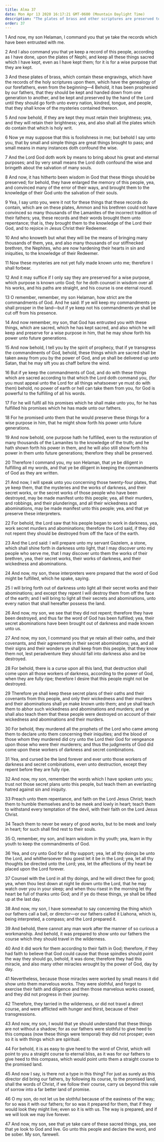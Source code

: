 ```yaml
---
title: Alma 37
date: Mon Apr 13 2020 16:17:21 GMT-0600 (Mountain Daylight Time)
description: "The plates of brass and other scriptures are preserved to bring souls to salvation—The Jaredites were destroyed because of their wickedness—Their secret oaths and covenants must be kept from the people—Counsel with the Lord in all your doings—As the Liahona guided the Nephites, so the word of Christ leads men to eternal life. About 74 B.C."
order: 37
---
```


1 And now, my son Helaman, I command you that ye take the records which have been entrusted with me.

2 And I also command you that ye keep a record of this people, according as I have done, upon the plates of Nephi, and keep all these things sacred which I have kept, even as I have kept them; for it is for a wise purpose that they are kept.

3 And these plates of brass, which contain these engravings, which have the records of the holy scriptures upon them, which have the genealogy of our forefathers, even from the beginning—4 Behold, it has been prophesied by our fathers, that they should be kept and handed down from one generation to another, and be kept and preserved by the hand of the Lord until they should go forth unto every nation, kindred, tongue, and people, that they shall know of the mysteries contained thereon.

5 And now behold, if they are kept they must retain their brightness; yea, and they will retain their brightness; yea, and also shall all the plates which do contain that which is holy writ.

6 Now ye may suppose that this is foolishness in me; but behold I say unto you, that by small and simple things are great things brought to pass; and small means in many instances doth confound the wise.

7 And the Lord God doth work by means to bring about his great and eternal purposes; and by very small means the Lord doth confound the wise and bringeth about the salvation of many souls.

8 And now, it has hitherto been wisdom in God that these things should be preserved; for behold, they have enlarged the memory of this people, yea, and convinced many of the error of their ways, and brought them to the knowledge of their God unto the salvation of their souls.

9 Yea, I say unto you, were it not for these things that these records do contain, which are on these plates, Ammon and his brethren could not have convinced so many thousands of the Lamanites of the incorrect tradition of their fathers; yea, these records and their words brought them unto repentance; that is, they brought them to the knowledge of the Lord their God, and to rejoice in Jesus Christ their Redeemer.

10 And who knoweth but what they will be the means of bringing many thousands of them, yea, and also many thousands of our stiffnecked brethren, the Nephites, who are now hardening their hearts in sin and iniquities, to the knowledge of their Redeemer.

11 Now these mysteries are not yet fully made known unto me; therefore I shall forbear.

12 And it may suffice if I only say they are preserved for a wise purpose, which purpose is known unto God; for he doth counsel in wisdom over all his works, and his paths are straight, and his course is one eternal round.

13 O remember, remember, my son Helaman, how strict are the commandments of God. And he said: If ye will keep my commandments ye shall prosper in the land—but if ye keep not his commandments ye shall be cut off from his presence.

14 And now remember, my son, that God has entrusted you with these things, which are sacred, which he has kept sacred, and also which he will keep and preserve for a wise purpose in him, that he may show forth his power unto future generations.

15 And now behold, I tell you by the spirit of prophecy, that if ye transgress the commandments of God, behold, these things which are sacred shall be taken away from you by the power of God, and ye shall be delivered up unto Satan, that he may sift you as chaff before the wind.

16 But if ye keep the commandments of God, and do with these things which are sacred according to that which the Lord doth command you, (for you must appeal unto the Lord for all things whatsoever ye must do with them) behold, no power of earth or hell can take them from you, for God is powerful to the fulfilling of all his words.

17 For he will fulfil all his promises which he shall make unto you, for he has fulfilled his promises which he has made unto our fathers.

18 For he promised unto them that he would preserve these things for a wise purpose in him, that he might show forth his power unto future generations.

19 And now behold, one purpose hath he fulfilled, even to the restoration of many thousands of the Lamanites to the knowledge of the truth; and he hath shown forth his power in them, and he will also still show forth his power in them unto future generations; therefore they shall be preserved.

20 Therefore I command you, my son Helaman, that ye be diligent in fulfilling all my words, and that ye be diligent in keeping the commandments of God as they are written.

21 And now, I will speak unto you concerning those twenty-four plates, that ye keep them, that the mysteries and the works of darkness, and their secret works, or the secret works of those people who have been destroyed, may be made manifest unto this people; yea, all their murders, and robbings, and their plunderings, and all their wickedness and abominations, may be made manifest unto this people; yea, and that ye preserve these interpreters.

22 For behold, the Lord saw that his people began to work in darkness, yea, work secret murders and abominations; therefore the Lord said, if they did not repent they should be destroyed from off the face of the earth.

23 And the Lord said: I will prepare unto my servant Gazelem, a stone, which shall shine forth in darkness unto light, that I may discover unto my people who serve me, that I may discover unto them the works of their brethren, yea, their secret works, their works of darkness, and their wickedness and abominations.

24 And now, my son, these interpreters were prepared that the word of God might be fulfilled, which he spake, saying.

25 I will bring forth out of darkness unto light all their secret works and their abominations; and except they repent I will destroy them from off the face of the earth; and I will bring to light all their secrets and abominations, unto every nation that shall hereafter possess the land.

26 And now, my son, we see that they did not repent; therefore they have been destroyed, and thus far the word of God has been fulfilled; yea, their secret abominations have been brought out of darkness and made known unto us.

27 And now, my son, I command you that ye retain all their oaths, and their covenants, and their agreements in their secret abominations; yea, and all their signs and their wonders ye shall keep from this people, that they know them not, lest peradventure they should fall into darkness also and be destroyed.

28 For behold, there is a curse upon all this land, that destruction shall come upon all those workers of darkness, according to the power of God, when they are fully ripe; therefore I desire that this people might not be destroyed.

29 Therefore ye shall keep these secret plans of their oaths and their covenants from this people, and only their wickedness and their murders and their abominations shall ye make known unto them; and ye shall teach them to abhor such wickedness and abominations and murders; and ye shall also teach them that these people were destroyed on account of their wickedness and abominations and their murders.

30 For behold, they murdered all the prophets of the Lord who came among them to declare unto them concerning their iniquities; and the blood of those whom they murdered did cry unto the Lord their God for vengeance upon those who were their murderers; and thus the judgments of God did come upon these workers of darkness and secret combinations.

31 Yea, and cursed be the land forever and ever unto those workers of darkness and secret combinations, even unto destruction, except they repent before they are fully ripe.

32 And now, my son, remember the words which I have spoken unto you; trust not those secret plans unto this people, but teach them an everlasting hatred against sin and iniquity.

33 Preach unto them repentance, and faith on the Lord Jesus Christ; teach them to humble themselves and to be meek and lowly in heart; teach them to withstand every temptation of the devil, with their faith on the Lord Jesus Christ.

34 Teach them to never be weary of good works, but to be meek and lowly in heart; for such shall find rest to their souls.

35 O, remember, my son, and learn wisdom in thy youth; yea, learn in thy youth to keep the commandments of God.

36 Yea, and cry unto God for all thy support; yea, let all thy doings be unto the Lord, and whithersoever thou goest let it be in the Lord; yea, let all thy thoughts be directed unto the Lord; yea, let the affections of thy heart be placed upon the Lord forever.

37 Counsel with the Lord in all thy doings, and he will direct thee for good; yea, when thou liest down at night lie down unto the Lord, that he may watch over you in your sleep; and when thou risest in the morning let thy heart be full of thanks unto God; and if ye do these things, ye shall be lifted up at the last day.

38 And now, my son, I have somewhat to say concerning the thing which our fathers call a ball, or director—or our fathers called it Liahona, which is, being interpreted, a compass; and the Lord prepared it.

39 And behold, there cannot any man work after the manner of so curious a workmanship. And behold, it was prepared to show unto our fathers the course which they should travel in the wilderness.

40 And it did work for them according to their faith in God; therefore, if they had faith to believe that God could cause that those spindles should point the way they should go, behold, it was done; therefore they had this miracle, and also many other miracles wrought by the power of God, day by day.

41 Nevertheless, because those miracles were worked by small means it did show unto them marvelous works. They were slothful, and forgot to exercise their faith and diligence and then those marvelous works ceased, and they did not progress in their journey.

42 Therefore, they tarried in the wilderness, or did not travel a direct course, and were afflicted with hunger and thirst, because of their transgressions.

43 And now, my son, I would that ye should understand that these things are not without a shadow; for as our fathers were slothful to give heed to this compass (now these things were temporal) they did not prosper; even so it is with things which are spiritual.

44 For behold, it is as easy to give heed to the word of Christ, which will point to you a straight course to eternal bliss, as it was for our fathers to give heed to this compass, which would point unto them a straight course to the promised land.

45 And now I say, is there not a type in this thing? For just as surely as this director did bring our fathers, by following its course, to the promised land, shall the words of Christ, if we follow their course, carry us beyond this vale of sorrow into a far better land of promise.

46 O my son, do not let us be slothful because of the easiness of the way; for so was it with our fathers; for so was it prepared for them, that if they would look they might live; even so it is with us. The way is prepared, and if we will look we may live forever.

47 And now, my son, see that ye take care of these sacred things, yea, see that ye look to God and live. Go unto this people and declare the word, and be sober. My son, farewell.
